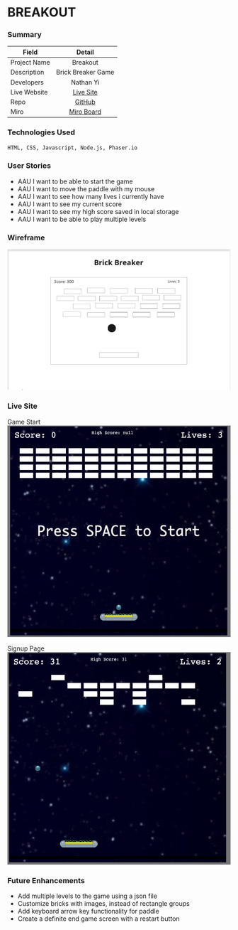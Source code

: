 # BREAKOUT

### Summary

| Field        |                          Detail                           |
| ------------ | :-------------------------------------------------------: |
| Project Name |                        Breakout                         |
| Description  |             Brick Breaker Game              |
| Developers   |           Nathan Yi           |
| Live Website |       [Live Site](https://breakout-ny.netlify.app)        |
| Repo         | [GitHub](https://github.com/yinathan/breakout-game) |
| Miro         |  [Miro Board](https://miro.com/app/board/uXjVOgFJpkk=/)   |

### Technologies Used

    HTML, CSS, Javascript, Node.js, Phaser.io

### User Stories
- AAU I want to be able to start the game
- AAU I want to move the paddle with my mouse
- AAU I want to see how many lives i currently have
- AAU I want to see my current score
- AAU I want to see my high score saved in local storage
- AAU I want to be able to play multiple levels




### Wireframe


![Wireframe](README-images/breakout-wireframe.png)



### Live Site

Game Start
![Landing](README-images/breakout-start.png)

Signup Page
![SignUp](README-images/breakout-game.png)

### Future Enhancements

- Add multiple levels to the game using a json file
- Customize bricks with images, instead of rectangle groups
- Add keyboard arrow key functionality for paddle
- Create a definite end game screen with a restart button
